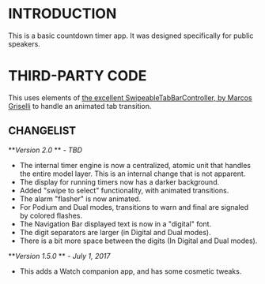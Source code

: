 INTRODUCTION
============
This is a basic countdown timer app. It was designed specifically for public speakers.

THIRD-PARTY CODE
================

This uses elements of [the excellent SwipeableTabBarController, by Marcos Griselli](https://github.com/marcosgriselli/SwipeableTabBarController) to handle an animated tab transition.

CHANGELIST
----------
***Version 2.0* ** *- TBD*

- The internal timer engine is now a centralized, atomic unit that handles the entire model layer. This is an internal change that is not apparent.
- The display for running timers now has a darker background.
- Added "swipe to select" functionality, with animated transitions.
- The alarm "flasher" is now animated.
- For Podium and Dual modes, transitions to warn and final are signaled by colored flashes.
- The Navigation Bar displayed text is now in a "digital" font.
- The digit separators are larger (in Digital and Dual modes).
- There is a bit more space between the digits (In Digital and Dual modes).

***Version 1.5.0* ** *- July 1, 2017*

- This adds a Watch companion app, and has some cosmetic tweaks.
